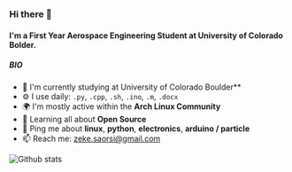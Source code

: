 ### Hi there 👋

#### I'm a First Year Aerospace Engineering Student at University of Colorado Bolder.

##### BIO

- 🏢 I'm currently studying at University of Colorado Boulder**
- ⚙️ I use daily: `.py`, `.cpp`, `.sh`, `.ino`, `.m`, `.docx`
- 🌍 I'm mostly active within the **Arch Linux Community**
- 🌱 Learning all about **Open Source**
- 💬 Ping me about **linux**, **python**, **electronics**, **arduino / particle**
- 📫 Reach me: zeke.saorsi@gmail.com

![Github stats](https://github-readme-stats.vercel.app/api?username=zekesarsoi)
